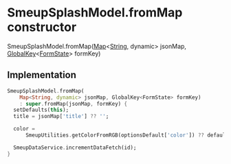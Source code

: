 


# SmeupSplashModel.fromMap constructor







SmeupSplashModel.fromMap([Map](https://api.flutter.dev/flutter/dart-core/Map-class.html)&lt;[String](https://api.flutter.dev/flutter/dart-core/String-class.html), dynamic> jsonMap, [GlobalKey](https://api.flutter.dev/flutter/widgets/GlobalKey-class.html)&lt;[FormState](https://api.flutter.dev/flutter/widgets/FormState-class.html)> formKey)





## Implementation

```dart
SmeupSplashModel.fromMap(
    Map<String, dynamic> jsonMap, GlobalKey<FormState> formKey)
    : super.fromMap(jsonMap, formKey) {
  setDefaults(this);
  title = jsonMap['title'] ?? '';

  color =
      SmeupUtilities.getColorFromRGB(optionsDefault['color']) ?? defaultColor;

  SmeupDataService.incrementDataFetch(id);
}
```







